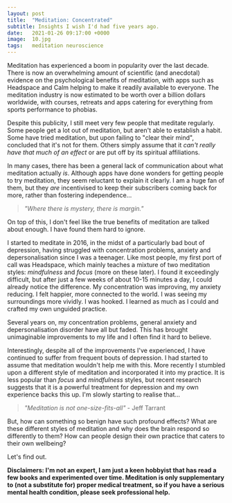 ```yaml
---
layout: post
title:  "Meditation: Concentrated"
subtitle: Insights I wish I'd had five years ago.
date:   2021-01-26 09:17:00 +0000
image:  10.jpg
tags:   meditation neuroscience
---
```

Meditation has experienced a boom in popularity over the last decade. There is now an overwhelming amount of scientific (and anecdotal) evidence on the psychological benefits of meditation, with apps such as Headspace and Calm helping to make it readily available to everyone. The meditation industry is now estimated to be worth over a billion dollars worldwide, with courses, retreats and apps catering for everything from sports performance to phobias.

Despite this publicity, I still meet very few people that meditate regularly. Some people get a lot out of meditation, but aren't able to establish a habit. Some have tried meditation, but upon failing to "clear their mind", concluded that it's not for them. Others simply assume that it _can't really have that much of an effect_ or are put off by its spiritual affiliations.

In many cases, there has been a general lack of communication about what meditation actually _is_. Although apps have done wonders for getting people to try meditation, they seem reluctant to explain it clearly. I am a huge fan of them, but they _are_ incentivised to keep their subscribers coming back for more, rather than fostering independence...

> _"Where there is mystery, there is margin."_

On top of this, I don't feel like the true benefits of meditation are talked about enough. I have found them hard to ignore.

I started to meditate in 2016, in the midst of a particularly bad bout of depression, having struggled with concentration problems, anxiety and depersonalisation since I was a teenager. Like most people, my first port of call was Headspace, which mainly teaches a mixture of two meditation styles: _mindfulness_ and _focus_ (more on these later). I found it exceedingly difficult, but after just a few weeks of about 10-15 minutes a day, I could already notice the difference. My concentration was improving, my anxiety reducing. I felt happier, more connected to the world. I was seeing my surroundings more vividly. I was hooked. I learned as much as I could and crafted my own unguided practice.

Several years on, my concentration problems, general anxiety and depersonalisation disorder have all but faded. This has brought unimaginable improvements to my life and I often find it hard to believe.

Interestingly, despite all of the improvements I've experienced, I have continued to suffer from frequent bouts of depression. I had started to assume that meditation wouldn't help me with this. More recently I stumbled upon a different style of meditation and incorporated it into my practice. It is less popular than _focus_ and _mindfulness_ styles, but recent research suggests that it is a powerful treatment for depression and my own experience backs this up. I'm slowly starting to realise that...

> _"Meditation is not one-size-fits-all"_ - Jeff Tarrant

But, how can something so benign have such profound effects? What are these different styles of meditation and why does the brain respond so differently to them? How can people design their own practice that caters to their own wellbeing?

Let's find out.

**Disclaimers: I'm not an expert, I am just a keen hobbyist that has read a few books and experimented over time. Meditation is only supplementary to (not a substitute for) proper medical treatment, so if you have a serious mental health condition, please seek professional help.**

<!--
## Stuff

- Explain how the overwhelming number of different meditation on offer can be broadly broken down into four categories.
Striving for self-sufficiency and efficiency, I soon delved into the literature surrounding mindfulness and focus meditation and crafted an unguided routine based on these two disciplines.

That is until the last few months, when I stumbled across a third style of meditation known as "open heart" and incorporated it into my practice. I have really been blown away by the impact that it has had on my mood.

I now get immense satisfaction every day from a simple unguided meditation.  This meditation addresses specific parts of my own wellbeing, drawing on neurological research. what I have learnedbut it is modular so it can be adapted for differing needs. The benefits that I've experienced from this simple practice really have been incalculable and I would like to show everyone how to do the same.

That is until I recently reread/read  and [Into The Magic Shop](https://amzn.to/2M9rcyD) by Dr Jim Doty. 

Despite being so simple, anybody that has ever tried these two exercises will know that they are deceptively hard. The disobedience of your own mind never fails to surprise you and it can bring waves of emotional turmoil, even anger and frustration. However, 
it has sparked a deep interest to find out _"how on Earth is this possible?"_


# The Four Categories of Meditation 

Here I will summarise "Meditation Interventions to Rewire the Brain" by Dr Jeff Tarrant.
Two of the most common styles of m: mindfulness and concentration. I will delve further into these below, but they are by far the most common and make up the majority of app-based meditations, as well as many traditional styles such as Vipassana (from what I gather). My own experience of practicing these, for as little as 5-10 minutes a day, is that they are extremely effective at treating concentration problems and anxiety.

### Focus meditation
Focus meditation is summarised extremely succinctly in _Meditation Interventions_:

_"Focus meditations involve a voluntary and sustained attention on a chosen object, such as the breath, a part of the body, a strong visual image or a word or phrase. When the attention wanders from this object, the goal is to recognise this as soon as possible and without judgment return attention to the original focus."_

Research has shown the focus meditations increase activation in various aspects of the brain, but importantly in the Anterior Cingulate Cortex. This means that focus forms of meditation are the perfect antidote for the stereotypical under-activated patterns seen in ADHD. Even for people without attention disorders, focus meditation has been shown to improve concentration, memory problems, self-monitoring, cognitive self-awareness and mental stability, with effects observed in just a matter of weeks.

Take for example, ADD/ADHD. [List symptoms], [list problematic lifestyle factors]. Neurobiologically, this is commonly characterised by an under-activated Prefrontal Cortex (specifically the Anterior Cingulate Cortex). In-fact, specific patterns of under-activation seen with EEG now have FDA approval as a reliable method for detecting the disorder. The stimulation-seeking behaviour that is typical of people with attention-deficit disorder seems to be the under-activated brain's way of becoming more activated. This is the reason that stimulants such as Ritalin are used to treat ADHD, because they stimulate the frontal areas of the brain - a fact that is counter-intuitive unless you look at the neurobiology.

Focus meditation exactly as described here makes up about 65% of my entire practice.

### Mindfulness meditation

_"Mindfulness meditations... involve a dispassionate, non-evaluative awareness of ongoing experience, open presence, a non-judgmental awareness of sensory, cognitive and affective experiences as it arises in the present moment."_


One side-effect of the fact that humans are such intelligent, abstract thinkers is that on top of the external threats we experience in our every day lives, we also get to construct hypothetical threats within the comfort of our own minds, by projecting our hopes and fears out into the past and future. A common trait of anxiety is that it causes sufferers to treat these projections and stories as real existential threats, with their nervous system preparing the fight-or-flight response on an almost continuous basis - often in response to minor social or environmental triggers. Humans are able to ruminate on our thoughts and memories, so the stress associated with these triggers can linger for long after the initial situation arises. This is in stark contrast to other species in the animal kingdom, that might have a visceral response whilst under threat, but return back to normality extremely rapidly as the adrenaline leaves their blood stream.

From a neurological perspective, anxiety is understood largely by the interaction between the brain's emotional centre, known as Limbic System or "lizard brain", and the Prefrontal Cortex, which is where lots of the logical decision-making gets made. The Limbic System is mainly comprised of the amygdala and the hippocampus and is responsible for the expression of primal emotions such as fear and anger, the retrieval of emotional memories and engaging the "fight-or-flight" response to threats. In a simplistic view, it's the job of the Anterior Cingulate Cortex to mediate the communication between the Limbic System and the Prefrontal Cortex. In the brain, anxiety is often characterised by an _over-active Cingulate Cortex_ that is not able to regulate the activity of the known as the limbic system.

It just so happens that Mindfulness meditation has been shown to be beneficial for these types of brain patterns. Quietening down a hot cingulate cortex. Strengthening the regulatory power of the prefrontal cortex, which allows greater awareness and control over negative emotions and memories.

Mindfulness has a focus component, as one must have control over where they place their attention. This means that it's recommended that beginners start with focus meditation. You might be thinking that "shouldn't we be quietening down a hot cingulate, not heating it up?!" but Tarrant says that generally you cannot aggravate fast brainwave patterns with focus meditation. Many people with fast brain patterns also have difficulty focusing their attention, with too many things coming and going through their mind. For this reason, it is advised that if you suffer from anxiety then you should start with focus meditation and then incorporate mindfulness later.


### Open Heart meditation
In [[Meditation Interventions to Rewire the Brain]], Tarrant states that the depressed brain tends to have less activation on the left, which can be used as a marker for potential mood related issues.
Now that we have seen how a link can be made between psychological disorders and brain activation, now I will summarise the four different meditation styles as outlined by Tarrant. 
There is an undeniable common theme between all different types of meditation: to practice not identifying with your thoughts. However, research has shown that the way you use your awareness during the practice changes the effect it has on your brain. By understanding this, you can

# Common misconceptions

### Misconception 1: In order to successfully meditate, I must "clear my mind" and not get distracted
Engrained into this is the notion that meditation is some passive, static state that you attain once you have simply filtered out all of the active thinking.

- That there is essentially one type of meditation and it's all just "good for you".
- Meditation is hard, or hard to define.

Beliefs I want to instil:
- Meditation is a deeply active and dynamic _process_. In focus meditation, it is a cycle between activity of the DMN and the ACC.
- Getting distracted, and noticing it, is something to celebrate immensely. Every time you catch yourself doing it, even if you've been lost in thought for 4 minutes of your guided meditation, once you notice and bring yourself back you should be applauding yourself.
- That there are four main types of meditation and each of them has slightly different benefits. 
- The aim of meditation is very rarely to "clear your mind" - in Quiet Mind meditations. I wouldn't recommend these for beginners anyway. Normally, there is a clearly defined "object" you are focussing your attention on.
- For about 80% of cases, meditation could consist of just focusing on your breath for anywhere from 1 to 60 minutes a day. The same specific sensation, not exploring different aspects. Every time you get distracted, gently and without judgement bringing your focus back to the breath.

# Conclusions

I'd like to stress here how incredibly difficult I found Focus and Mindfulness meditation when I first started Headspace back in 2016. My own specific mental health at the time was unbelievably poor as I was suffering from some anxiety-induced attentional disorder, as well as moderate depression. Any attempt to focus on any particular thing was essentially futile. Any attempt to observe thoughts and feelings inevitably caused me to get wrapped up in some negative self-narrative. But over time, day-by-day, I persevered. Week by week, I could notice differences. The world seemed more vivid, clearer. I could focus for longer periods of time, with less stimulation and without drifting into anxious self-talk. I was starting to notice stories that I was telling myself and simply chuckle at thoughts. With meditation, much like any good habit, it's the compounding benefits over time which make it truly magical.


My approach until recently, was two typical exercises: Focusing on my breath. Body scanning, which is a popular "mindfulness". This is a very typical "stack" of exercises that comprise much of the meditations in the major apps. Indeed these two forms of exercise are overwhelmingly beneficial, as I'll present below. I had always found that they massively helped with attention problems, anxiety and overall mental stability, but ultimately did very little for dealing with depression - apart from the indirect benefits due to living a more calm and enjoyable life. I accepted this as a fact of life, that "meditation couldn't really help me feel less depressed"
Recently, I re-read [[Meditation Interventions to Rewire the Brain]] by Dr Jeff Tarrant (a clinical psychologist that specialises in neuroscience-backed approaches to treating psychological disorders). In this book he introduces modern neuroscience research into the effects of meditation and argues that any style of meditation can be roughly categorised into four systems. advises clinicians on which styles to use for different conditions.


-->